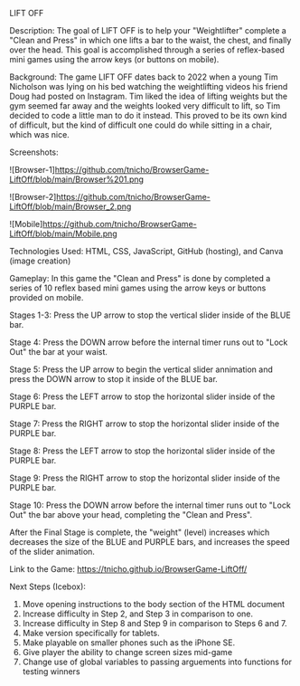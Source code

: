 LIFT OFF

Description:  The goal of LIFT OFF is to help your "Weightlifter" complete a "Clean and Press" in which one lifts a bar to the waist,
	the chest, and finally over the head. This goal is accomplished through a series of reflex-based mini games using the arrow keys (or buttons on mobile).

Background:	The game LIFT OFF dates back to 2022 when a young Tim Nicholson was lying on his bed watching the weightlifting videos his friend Doug had posted on 		     Instagram. Tim liked the idea of lifting weights but the gym seemed far away and the weights looked very difficult to lift, so Tim decided to code a 		  little man to do it instead. This proved to be its own kind of difficult, but the kind of difficult one could do while sitting in a chair, which was 		nice.

Screenshots:


![Browser-1]https://github.com/tnicho/BrowserGame-LiftOff/blob/main/Browser%201.png

![Browser-2]https://github.com/tnicho/BrowserGame-LiftOff/blob/main/Browser_2.png

![Mobile]https://github.com/tnicho/BrowserGame-LiftOff/blob/main/Mobile.png


Technologies Used: HTML, CSS, JavaScript, GitHub (hosting), and Canva (image creation)


Gameplay:
	In this game the "Clean and Press" is done by completed a series of 10 reflex based mini games using the arrow keys or
	buttons provided on mobile.

Stages 1-3: 	Press the UP arrow to stop the vertical slider inside of the BLUE bar.

Stage 4:	Press the DOWN arrow before the internal timer runs out to "Lock Out" the bar at your waist.

Stage 5: 	Press the UP arrow to begin the vertical slider annimation and press the DOWN arrow to stop it inside of the 
		BLUE bar.

Stage 6:	Press the LEFT arrow to stop the horizontal slider inside of the PURPLE bar.

Stage 7:	Press the RIGHT arrow to stop the horizontal slider inside of the PURPLE bar.

Stage 8:	Press the LEFT arrow to stop the horizontal slider inside of the PURPLE bar.

Stage 9:	Press the RIGHT arrow to stop the horizontal slider inside of the PURPLE bar.

Stage 10:	Press the DOWN arrow before the internal timer runs out to "Lock Out" the bar above your head, completing
		the "Clean and Press".

After the Final Stage is complete, the "weight" (level) increases which decreases the size of the BLUE and PURPLE bars, and
increases the speed of the slider animation.

Link to the Game: https://tnicho.github.io/BrowserGame-LiftOff/

Next Steps (Icebox):

1.	Move opening instructions to the body section of the HTML document
2.	Increase difficulty in Step 2, and Step 3 in comparison to one.
3.	Increase difficulty in Step 8 and Step 9 in comparison to Steps 6 and 7.
4.	Make version specifically for tablets.
5.	Make playable on smaller phones such as the iPhone SE.
6.	Give player the ability to change screen sizes mid-game
7.	Change use of global variables to passing arguements into functions for testing winners
